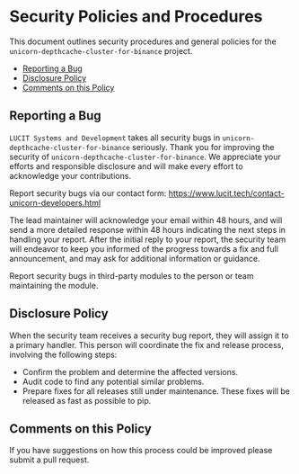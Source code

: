 # Security Policies and Procedures
This document outlines security procedures and general policies for the 
`unicorn-depthcache-cluster-for-binance` project.

  * [Reporting a Bug](#reporting-a-bug)
  * [Disclosure Policy](#disclosure-policy)
  * [Comments on this Policy](#comments-on-this-policy)

## Reporting a Bug
`LUCIT Systems and Development` takes all security bugs in `unicorn-depthcache-cluster-for-binance` seriously.
Thank you for improving the security of `unicorn-depthcache-cluster-for-binance`. We appreciate your 
efforts and responsible disclosure and will make every effort to acknowledge your contributions.

Report security bugs via our contact form: 
https://www.lucit.tech/contact-unicorn-developers.html

The lead maintainer will acknowledge your email within 48 hours, and will send a
more detailed response within 48 hours indicating the next steps in handling
your report. After the initial reply to your report, the security team will
endeavor to keep you informed of the progress towards a fix and full
announcement, and may ask for additional information or guidance.

Report security bugs in third-party modules to the person or team maintaining
the module.

## Disclosure Policy
When the security team receives a security bug report, they will assign it to a
primary handler. This person will coordinate the fix and release process,
involving the following steps:

  * Confirm the problem and determine the affected versions.
  * Audit code to find any potential similar problems.
  * Prepare fixes for all releases still under maintenance. These fixes will be
    released as fast as possible to pip.

## Comments on this Policy
If you have suggestions on how this process could be improved please submit a
pull request.

